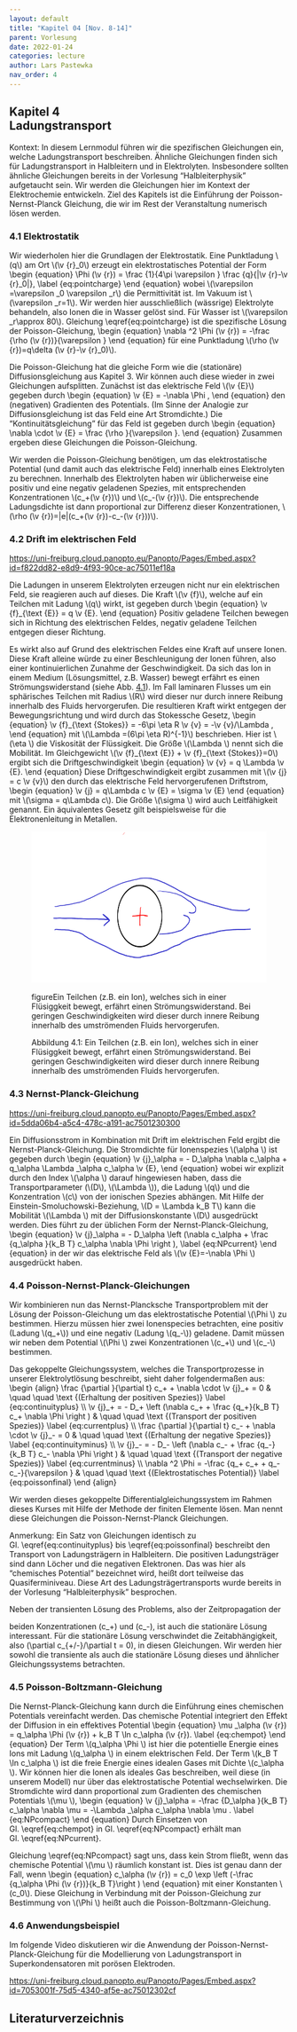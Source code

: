 ```yaml
---
layout: default
title: "Kapitel 04 [Nov. 8-14]"
parent: Vorlesung
date: 2022-01-24
categories: lecture
author: Lars Pastewka
nav_order: 4
---
```



<h2 class='chapterHead'><span class='titlemark'>Kapitel 4</span><br /><a id='x1-10004'></a>Ladungstransport</h2>
<div id='shaded*-1' class='framedenv'>
<!-- l. 6 --><p class='noindent'><span class='underline'><span class='cmbx-12'>Kontext:</span></span> In diesem Lernmodul führen wir die spezifischen Gleichungen ein,
welche Ladungstransport beschreiben. Ähnliche Gleichungen finden sich für
Ladungstransport in Halbleitern und in Elektrolyten. Insbesondere sollten
ähnliche Gleichungen bereits in der Vorlesung “Halbleiterphysik” aufgetaucht
sein. Wir werden die Gleichungen hier im Kontext der Elektrochemie
entwickeln. Ziel des Kapitels ist die Einführung der Poisson-Nernst-Planck
Gleichung, die wir im Rest der Veranstaltung numerisch lösen werden. </p></div>
<h3 class='sectionHead'><span class='titlemark'>4.1 </span> <a id='x1-20004.1'></a>Elektrostatik</h3>
<!-- l. 12 --><p class='noindent'>Wir wiederholen hier die Grundlagen der Elektrostatik. Eine Punktladung \(q\) am
Ort \(\v {r}_0\) erzeugt ein elektrostatisches Potential der Form \begin {equation} \Phi (\v {r}) = \frac {1}{4\pi \varepsilon } \frac {q}{|\v {r}-\v {r}_0|}, \label {eq:pointcharge} \end {equation}
wobei \(\varepsilon =\varepsilon _0 \varepsilon _r\) die Permittivität ist. Im Vakuum ist \(\varepsilon _r=1\). Wir werden hier ausschließlich
(wässrige) Elektrolyte behandeln, also Ionen die in Wasser gelöst sind. Für
Wasser ist \(\varepsilon _r\approx 80\). Gleichung \eqref{eq:pointcharge} ist die spezifische Lösung der
Poisson-Gleichung, \begin {equation} \nabla ^2 \Phi (\v {r}) = -\frac {\rho (\v {r})}{\varepsilon } \end {equation}
für eine Punktladung \(\rho (\v {r})=q\delta (\v {r}-\v {r}_0)\).
</p><!-- l. 23 --><p class='indent'> Die Poisson-Gleichung hat die gleiche Form wie die (stationäre)
Diffusionsgleichung aus Kapitel 3. Wir können auch diese wieder in zwei
Gleichungen aufsplitten. Zunächst ist das elektrische Feld \(\v {E}\) gegeben durch
\begin {equation} \v {E} = -\nabla \Phi , \end {equation}
den (negativen) Gradienten des Potentials. (Im Sinne der Analogie zur
Diffusionsgleichung ist das Feld eine Art Stromdichte.) Die “Kontinuitätsgleichung”
für das Feld ist gegeben durch \begin {equation} \nabla \cdot \v {E} = \frac {\rho }{\varepsilon }. \end {equation}
Zusammen ergeben diese Gleichungen die Poisson-Gleichung.
</p><!-- l. 33 --><p class='indent'> Wir werden die Poisson-Gleichung benötigen, um das elektrostatische
Potential (und damit auch das elektrische Feld) innerhalb eines Elektrolyten zu
berechnen. Innerhalb des Elektrolyten haben wir üblicherweise eine positiv und
eine negativ geladenen Spezies, mit entsprechenden Konzentrationen \(c_+(\v {r})\) und \(c_-(\v {r})\). Die
entsprechende Ladungsdichte ist dann proportional zur Differenz dieser
Konzentrationen, \(\rho (\v {r})=|e|(c_+(\v {r})-c_-(\v {r}))\).
</p><!-- l. 35 --><p class='noindent'>
</p>



<h3 class='sectionHead'><span class='titlemark'>4.2 </span> <a id='x1-30004.2'></a>Drift im elektrischen Feld</h3>
<!-- l. 37 --><p class='noindent'><a href='https://uni-freiburg.cloud.panopto.eu/Panopto/Pages/Embed.aspx?id=f822dd82-e8d9-4f93-90ce-ac75011ef18a' class='url'><span class='cmtt-12'>https://uni-freiburg.cloud.panopto.eu/Panopto/Pages/Embed.aspx?id=f822dd82-e8d9-4f93-90ce-ac75011ef18a</span></a>
</p><!-- l. 39 --><p class='indent'> Die Ladungen in unserem Elektrolyten erzeugen nicht nur ein elektrischen
Feld, sie reagieren auch auf dieses. Die Kraft \(\v {f}\), welche auf ein Teilchen mit Ladung
\(q\) wirkt, ist gegeben durch \begin {equation} \v {f}_{\text {E}} = q \v {E}. \end {equation}
Positiv geladene Teilchen bewegen sich in Richtung des elektrischen Feldes,
negativ geladene Teilchen entgegen dieser Richtung.
</p><!-- l. 45 --><p class='indent'> Es wirkt also auf Grund des elektrischen Feldes eine <span class='cmti-12'>Kraft </span>auf unsere Ionen.
Diese Kraft alleine würde zu einer <span class='cmti-12'>Beschleunigung </span>der Ionen führen,
also einer kontinuierlichen Zunahme der Geschwindigkeit. Da sich das
Ion in einem Medium (Lösungsmittel, z.B. Wasser) bewegt erfährt es
einen Strömungswiderstand (siehe Abb. <a href='#x1-3001r1'>4.1<!-- tex4ht:ref: fig:brownian --></a>). Im Fall laminaren Flusses
um ein sphärisches Teilchen mit Radius \(R\) wird dieser nur durch innere
Reibung innerhalb des Fluids hervorgerufen. Die resultieren Kraft wirkt
entgegen der Bewegungsrichtung und wird durch das Stokessche Gesetz,
\begin {equation} \v {f}_{\text {Stokes}} = -6\pi \eta R \v {v} = -\v {v}/\Lambda , \end {equation}
mit \(\Lambda =(6\pi \eta R)^{-1}\) beschrieben. Hier ist \(\eta \) die Viskosität der Flüssigkeit. Die Größe \(\Lambda \) nennt sich
die <span class='cmti-12'>Mobilität</span>. Im Gleichgewicht \(\v {f}_{\text {E}} + \v {f}_{\text {Stokes}}=0\) ergibt sich die Driftgeschwindigkeit
\begin {equation} \v {v} = q \Lambda \v {E}. \end {equation}
Diese Driftgeschwindigkeit ergibt zusammen mit \(\v {j} = c \v {v}\) den durch das elektrische Feld
hervorgerufenen Driftstrom, \begin {equation} \v {j} = q\Lambda c \v {E} = \sigma \v {E} \end {equation}
mit \(\sigma = q\Lambda c\). Die Größe \(\sigma \) wird auch Leitfähigkeit genannt. Ein äquivalentes Gesetz gilt
beispielsweise für die Elektronenleitung in Metallen.
</p>
<figure class='figure'>







<!-- l. 64 --><p class='noindent'> <img width='585' height='273' alt='PIC' src='Figures/Drag_Force-.png' /> <a id='x1-3001r1'></a>
<a id='x1-3002'></a>
</p><!-- l. 66 --><p class='noindent'>figureEin Teilchen (z.B. ein Ion), welches sich in einer Flüsiggkeit bewegt,
erfährt einen Strömungswiderstand. Bei geringen Geschwindigkeiten
wird dieser durch innere Reibung innerhalb des umströmenden Fluids
hervorgerufen.
</p>
<figcaption class='caption'><span class='id'>Abbildung 4.1: </span><span class='content'>Ein Teilchen (z.B. ein Ion), welches sich in einer
Flüsiggkeit bewegt, erfährt einen Strömungswiderstand. Bei geringen
Geschwindigkeiten wird dieser durch innere Reibung innerhalb des
umströmenden Fluids hervorgerufen.
</span></figcaption><!-- tex4ht:label?: x1-3001r4.2 -->



</figure>
<h3 class='sectionHead'><span class='titlemark'>4.3 </span> <a id='x1-40004.3'></a>Nernst-Planck-Gleichung</h3>
<!-- l. 72 --><p class='noindent'><a href='https://uni-freiburg.cloud.panopto.eu/Panopto/Pages/Embed.aspx?id=5dda06b4-a5c4-478c-a191-ac7501230300' class='url'><span class='cmtt-12'>https://uni-freiburg.cloud.panopto.eu/Panopto/Pages/Embed.aspx?id=5dda06b4-a5c4-478c-a191-ac7501230300</span></a>
</p><!-- l. 74 --><p class='indent'> Ein Diffusionsstrom in Kombination mit Drift im elektrischen Feld ergibt die
<span class='cmti-12'>Nernst-Planck-Gleichung</span>. Die Stromdichte für Ionenspezies \(\alpha \) ist gegeben durch
\begin {equation} \v {j}_\alpha = - D_\alpha \nabla c_\alpha + q_\alpha \Lambda _\alpha c_\alpha \v {E}, \end {equation}
wobei wir explizit durch den Index \(\alpha \) darauf hingewiesen haben, dass die
Transportparameter (\(D\), \(\Lambda \)), die Ladung \(q\) und die Konzentration \(c\) von der ionischen
Spezies abhängen. Mit Hilfe der Einstein-Smoluchowski-Beziehung, \(D = \Lambda k_B T\) kann die
Mobilität \(\Lambda \) mit der Diffusionskonstante \(D\) ausgedrückt werden. Dies führt zu der
üblichen Form der Nernst-Planck-Gleichung, \begin {equation} \v {j}_\alpha = - D_\alpha \left (\nabla c_\alpha + \frac {q_\alpha }{k_B T} c_\alpha \nabla \Phi \right ), \label {eq:NPcurrent} \end {equation}
in der wir das elektrische Feld als \(\v {E}=-\nabla \Phi \) ausgedrückt haben.
</p><!-- l. 89 --><p class='noindent'>
</p>
<h3 class='sectionHead'><span class='titlemark'>4.4 </span> <a id='x1-50004.4'></a>Poisson-Nernst-Planck-Gleichungen</h3>
<!-- l. 91 --><p class='noindent'>Wir kombinieren nun das Nernst-Plancksche Transportproblem mit der Lösung
der Poisson-Gleichung um das elektrostatische Potential \(\Phi \) zu bestimmen. Hierzu
müssen hier zwei Ionenspecies betrachten, eine positiv (Ladung \(q_+\)) und eine
negativ (Ladung \(q_-\)) geladene. Damit müssen wir neben dem Potential \(\Phi \) zwei
Konzentrationen \(c_+\) und \(c_-\) bestimmen.
</p><!-- l. 93 --><p class='indent'> Das gekoppelte Gleichungssystem, welches die Transportprozesse in
unserer Elektrolytlösung beschreibt, sieht daher folgendermaßen aus: \begin {align} \frac {\partial }{\partial t} c_+ + \nabla \cdot \v {j}_+ = 0 &amp; \quad \quad \text {(Erhaltung der positiven Spezies)} \label {eq:continuityplus} \\ \v {j}_+ = - D_+ \left (\nabla c_+ + \frac {q_+}{k_B T} c_+ \nabla \Phi \right ) &amp; \quad \quad \text {(Transport der positiven Spezies)} \label {eq:currentplus} \\ \frac {\partial }{\partial t} c_- + \nabla \cdot \v {j}_- = 0 &amp; \quad \quad \text {(Erhaltung der negative Spezies)} \label {eq:continuityminus} \\ \v {j}_- = - D_- \left (\nabla c_- + \frac {q_-}{k_B T} c_- \nabla \Phi \right ) &amp; \quad \quad \text {(Transport der negative Spezies)} \label {eq:currentminus} \\ \nabla ^2 \Phi = -\frac {q_+ c_+ + q_- c_-}{\varepsilon } &amp; \quad \quad \text {(Elektrostatisches Potential)} \label {eq:poissonfinal} \end {align}
</p><!-- l. 128 --><p class='indent'> Wir werden dieses gekoppelte Differentialgleichungssystem im Rahmen dieses
Kurses mit Hilfe der Methode der finiten Elemente lösen. Man nennt diese
Gleichungen die <span class='cmti-12'>Poisson-Nernst-Planck Gleichungen</span>.
</p>
<div id='shaded*-1' class='framedenv'>
<!-- l. 130 --><p class='noindent'><span class='underline'><span class='cmbx-12'>Anmerkung:</span></span> Ein Satz von Gleichungen identisch zu Gl. \eqref{eq:continuityplus}
bis \eqref{eq:poissonfinal} beschreibt den Transport von Ladungsträgern in
Halbleitern. Die positiven Ladungsträger sind dann Löcher und die negativen
Elektronen. Das was hier als “chemisches Potential” bezeichnet wird, heißt dort
teilweise das Quasiferminiveau. Diese Art des Ladungsträgertransports wurde
bereits in der Vorlesung “Halbleiterphysik” besprochen. </p></div>



<!-- l. 134 --><p class='indent'> Neben der transienten Lösung des Problems, also der Zeitpropagation der
beiden Konzentrationen \(c_+\) und \(c_-\), ist auch die stationäre Lösung interessant. Für
die stationäre Lösung verschwindet die Zeitabhängigkeit, also \(\partial c_{+/-}/\partial t = 0\), in diesen
Gleichungen. Wir werden hier sowohl die transiente als auch die stationäre
Lösung dieses und ähnlicher Gleichungssystems betrachten.
</p><!-- l. 137 --><p class='noindent'>
</p>
<h3 class='sectionHead'><span class='titlemark'>4.5 </span> <a id='x1-60004.5'></a>Poisson-Boltzmann-Gleichung</h3>
<!-- l. 139 --><p class='noindent'>Die Nernst-Planck-Gleichung kann durch die Einführung eines <span class='cmti-12'>chemischen
</span><span class='cmti-12'>Potentials </span>vereinfacht werden. Das chemische Potential integriert den Effekt der
Diffusion in ein effektives Potential \begin {equation} \mu _\alpha (\v {r}) = q_\alpha \Phi (\v {r}) + k_B T \ln c_\alpha (\v {r}). \label {eq:chempot} \end {equation}
Der Term \(q_\alpha \Phi \) ist hier die potentielle Energie eines Ions mit Ladung \(q_\alpha \) in einem
elektrischen Feld. Der Term \(k_B T \ln c_\alpha \) ist die freie Energie eines idealen Gases mit Dichte \(c_\alpha \).
Wir können hier die Ionen als ideales Gas beschreiben, weil diese (in
unserem Modell) nur über das elektrostatische Potential wechselwirken. Die
Stromdichte wird dann proportional zum Gradienten des chemischen Potentials \(\mu \),
\begin {equation} \v {j}_\alpha = -\frac {D_\alpha }{k_B T} c_\alpha \nabla \mu = -\Lambda _\alpha c_\alpha \nabla \mu . \label {eq:NPcompact} \end {equation}
Durch Einsetzen von Gl. \eqref{eq:chempot} in Gl. \eqref{eq:NPcompact}
erhält man Gl. \eqref{eq:NPcurrent}.
</p><!-- l. 155 --><p class='indent'> Gleichung \eqref{eq:NPcompact} sagt uns, dass kein Strom fließt, wenn das
chemische Potential \(\mu \) räumlich konstant ist. Dies ist genau dann der Fall, wenn
\begin {equation} c_\alpha (\v {r}) = c_0 \exp \left (-\frac {q_\alpha \Phi (\v {r})}{k_B T}\right ) \end {equation}
mit einer Konstanten \(c_0\). Diese Gleichung in Verbindung mit der Poisson-Gleichung
zur Bestimmung von \(\Phi \) heißt auch die <span class='cmti-12'>Poisson-Boltzmann-Gleichung</span>.
</p><!-- l. 162 --><p class='noindent'>
</p>
<h3 class='sectionHead'><span class='titlemark'>4.6 </span> <a id='x1-70004.6'></a>Anwendungsbeispiel</h3>
<!-- l. 164 --><p class='noindent'>Im folgende Video diskutieren wir die Anwendung der Poisson-Nernst-Planck-Gleichung
für die Modellierung von Ladungstransport in Superkondensatoren mit porösen
Elektroden.
</p><!-- l. 166 --><p class='indent'> <a href='https://uni-freiburg.cloud.panopto.eu/Panopto/Pages/Embed.aspx?id=7053001f-75d5-4340-af5e-ac75012302cf' class='url'><span class='cmtt-12'>https://uni-freiburg.cloud.panopto.eu/Panopto/Pages/Embed.aspx?id=7053001f-75d5-4340-af5e-ac75012302cf</span></a>



</p>
<h2 class='likechapterHead'><a id='x1-80004.6'></a>Literaturverzeichnis</h2>

